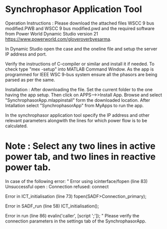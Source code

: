 # Synchrophasor Application Tool
Operation Instructions : 
Please download the attached files WSCC 9 bus modified.PWB and WSCC 9 bus modified.pwd and the required software from Power World Dynamic Studio version 21 https://www.powerworld.com/gloveroverbyesarma.

In Dynamic Studio open the case and the oneline file and setup the server IP address and port.

Verify the instructions of C-compiler or similar and install it if needed. To check type "mex -setup" into MATLAB Command Window.
As the app is programmed for IEEE WSC 9-bus system ensure all the phasors are being parsed as per the same.

Installation :
After downloading the file. Set the current folder to the one having the app setup.
Then click on APPS-->>Install App.
Browse and select "SynchrophasorApp.mlappinstall" form the downloaded location.
After Intallation select "SynchrophasorApp" from MyApps to run the app.

In the synchrophasor application tool specify the IP address and other relevant parameters alongwith the lines for which power flow is to be calculated.

# Note : Select any two lines in active power tab, and two lines in reactive power tab.

In case of the following error:
  "
  Error using icinterface/fopen (line 83)
  Unsuccessful open : Connection refused: connect
  
  Error in ICT_initialisation (line 73)
      fopen(SADF>Connection_primary);
     
  Error in SADF_run (line 58)
  ICT_initialisation();
  
  Error in run (line 86)
  evalin('caller', [script ';']);
  "
Please verify the connection parameters in the settings tab of the SynchrophasorApp.
